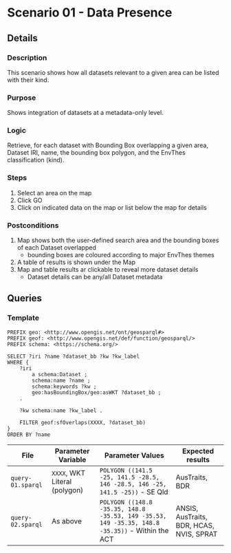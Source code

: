 # Scenario 01 - Data Presence

## Details

### Description

This scenario shows how all datasets relevant to a given area can be listed with their kind.

### Purpose

Shows integration of datasets at a metadata-only level.

### Logic

Retrieve, for each dataset with Bounding Box overlapping a given area, Dataset IRI, name, the bounding box polygon, and the EnvThes classification (kind).

### Steps

1. Select an area on the map
2. Click GO
3. Click on indicated data on the map or list below the map for details

### Postconditions

1. Map shows both the user-defined search area and the bounding boxes of each Dataset overlapped
    * bounding boxes are coloured according to major EnvThes themes
2. A table of results is shown under the Map
3. Map and table results ar clickable to reveal more dataset details
    * Dataset details can be any/all Dataset metadata

## Queries

### Template

```
PREFIX geo: <http://www.opengis.net/ont/geosparql#>
PREFIX geof: <http://www.opengis.net/def/function/geosparql/>
PREFIX schema: <https://schema.org/>

SELECT ?iri ?name ?dataset_bb ?kw ?kw_label
WHERE {
    ?iri
        a schema:Dataset ;
        schema:name ?name ;
        schema:keywords ?kw ;
        geo:hasBoundingBox/geo:asWKT ?dataset_bb ;
    .

    ?kw schema:name ?kw_label .

    FILTER geof:sfOverlaps(XXXX, ?dataset_bb)
}
ORDER BY ?name
```

| **File**          | **Parameter Variable**        | **Parameter Values**                                                                            | **Expected results**                     |
|-------------------|-------------------------------|-------------------------------------------------------------------------------------------------|------------------------------------------|
| `query-01.sparql` | `XXXX`, WKT Literal (polygon) | `POLYGON ((141.5 -25, 141.5 -28.5, 146 -28.5, 146 -25, 141.5 -25))` - SE Qld                    | AusTraits, BDR                           |
| `query-02.sparql` | As above                      | `POLYGON ((148.8 -35.35, 148.8 -35.53, 149 -35.53, 149 -35.35, 148.8 -35.35))` - Within the ACT | ANSIS, AusTraits, BDR, HCAS, NVIS, SPRAT |